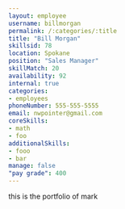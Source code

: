 ```yaml
--- 
layout: employee 
username: billmorgan
permalink: /:categories/:title 
title: "Bill Morgan" 
skillsid: 78 
location: Spokane
position: "Sales Manager"
skillMatch: 20
availability: 92
internal: true
categories: 
- employees
phoneNumber: 555-555-5555 
email: nwpointer@gmail.com
coreSkills:
- math 
- foo
additionalSkills:
- fooo
- bar
manage: false
"pay grade": 400
---
```


this is the portfolio of mark